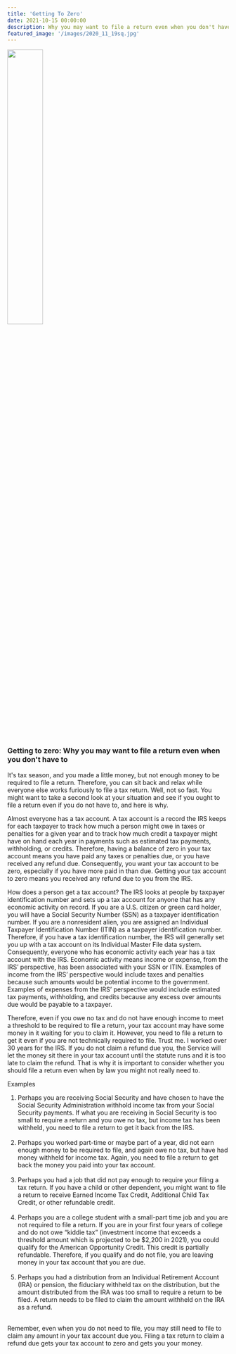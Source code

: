 ```yaml
---
title: 'Getting To Zero'
date: 2021-10-15 00:00:00
description: Why you may want to file a return even when you don't have to
featured_image: '/images/2020_11_19sq.jpg' 
---
```


<img src="{{ site.baseurl }}/images/2020_11_19sq.jpg" width="40%">

### Getting to zero:  Why you may want to file a return even when you don't have to

It's tax season, and you made a little money, but not enough money to be required to file a return.  Therefore, you can sit back and relax while everyone else works furiously to file a tax return.  Well, not so fast.  You might want to take a second look at your situation and see if you ought to file a return even if you do not have to, and here is why.

Almost everyone has a tax account.  A tax account is a record the IRS keeps for each taxpayer to track how much a person might owe in taxes or penalties for a given year and to track how much credit a taxpayer might have on hand each year in payments such as estimated tax payments, withholding, or credits.  Therefore, having a balance of zero in your tax account means you have paid any taxes or penalties due, or you have received any refund due.  Consequently, you want your tax account to be zero, especially if you have more paid in than due.  Getting your tax account to zero means you received any refund due to you from the IRS.     

How does a person get a tax account? The IRS looks at people by taxpayer identification number and sets up a tax account for anyone that has any economic activity on record.  If you are a U.S. citizen or green card holder, you will have a Social Security Number (SSN) as a taxpayer identification number.  If you are a nonresident alien, you are assigned an Individual Taxpayer Identification Number (ITIN) as a taxpayer identification number.  Therefore, if you have a tax identification number, the IRS will generally set you up with a tax account on its Individual Master File data system.  Consequently, everyone who has economic activity each year has a tax account with the IRS.  Economic activity means income or expense, from the IRS’ perspective, has been associated with your SSN or ITIN.  Examples of income from the IRS’ perspective would include taxes and penalties because such amounts would be potential income to the government.  Examples of expenses from the IRS’ perspective would include estimated tax payments, withholding, and credits because any excess over amounts due would be payable to a taxpayer.

Therefore, even if you owe no tax and do not have enough income to meet a threshold to be required to file a return, your tax account may have some money in it waiting for you to claim it.  However, you need to file a return to get it even if you are not technically required to file.  Trust me. I worked over 30 years for the IRS.  If you do not claim a refund due you, the Service will let the money sit there in your tax account until the statute runs and it is too late to claim the refund.  That is why it is important to consider whether you should file a return even when by law you might not really need to.

Examples  

1. Perhaps you are receiving Social Security and have chosen to have the Social Security Administration withhold income tax from your Social Security payments.  If what you are receiving in Social Security is too small to require a return and you owe no tax, but income tax has been withheld, you need to file a return to get it back from the IRS.<br /><br />
2. Perhaps you worked part-time or maybe part of a year, did not earn enough money to be required to file, and again owe no tax, but have had money withheld for income tax.  Again, you need to file a return to get back the money you paid into your tax account. <br /><br />
3. Perhaps you had a job that did not pay enough to require your filing a tax return.  If you have a child or other dependent, you might want to file a return to receive Earned Income Tax Credit, Additional Child Tax Credit, or other refundable credit.<br /><br />
4. Perhaps you are a college student with a small-part time job and you are not required to file a return.  If you are in your first four years of college and do not owe “kiddie tax” (investment income that exceeds a threshold amount which is projected to be $2,200 in 2021), you could qualify for the American Opportunity Credit.  This credit is partially refundable.  Therefore, if you qualify and do not file, you are leaving money in your tax account that you are due. <br /><br />
5. Perhaps you had a distribution from an Individual Retirement Account (IRA) or pension, the fiduciary withheld tax on the distribution, but the amount distributed from the IRA was too small to require a return to be filed.  A return needs to be filed to claim the amount withheld on the IRA as a refund.<br /><br />

Remember, even when you do not need to file, you may still need to file to claim any amount in your tax account due you.  Filing a tax return to claim a refund due gets your tax account to zero and gets you your money. 





